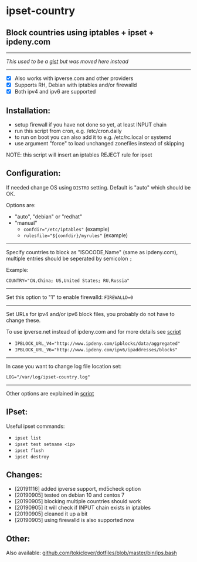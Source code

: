 # ipset-country

## Block countries using iptables + ipset + ipdeny.com

---

_This used to be a [gist](https://gist.github.com/mkorthof/3033ff64c4a5b4bd31336d422104d543) but was moved here instead_

---

- [x] Also works with ipverse.com and other providers
- [x] Supports RH, Debian with iptables and/or firewalld
- [x] Both ipv4 and ipv6 are supported

Installation:
-------------

- setup firewall if you have not done so yet, at least INPUT chain
- run this script from cron, e.g. /etc/cron.daily
- to run on boot you can also add it to e.g. /etc/rc.local or systemd
- use argument "force" to load unchanged zonefiles instead of skipping

NOTE: this script will insert an iptables REJECT rule for ipset

Configuration:
--------------

If needed change OS using `DISTRO` setting. Default is "auto" which should be OK.

Options are:
- "auto", "debian" or "redhat"
- "manual"
  - `confdir="/etc/iptables"` (example)
  - `rulesfile="${confdir}/myrules"`  (example)

---

Specify countries to block as "ISOCODE,Name" (same as ipdeny.com), multiple entries should be seperated by semicolon `;`

Example:

`COUNTRY="CN,China; US,United States; RU,Russia"`

---

Set this option to "1" to enable firewalld: `FIREWALLD=0`

---

Set URLs for ipv4 and/or ipv6 block files, you probably do not have to change these.

To use ipverse.net instead of ipdeny.com and for more details see [script](ipset-country)

- `IPBLOCK_URL_V4="http://www.ipdeny.com/ipblocks/data/aggregated"`
- `IPBLOCK_URL_V6="http://www.ipdeny.com/ipv6/ipaddresses/blocks"`

---

In case you want to change log file location set:

`LOG="/var/log/ipset-country.log"`

---

Other options are explained in [script](ipset-country)

IPset:
------

Useful ipset commands:

- `ipset list`
- `ipset test setname <ip>`
- `ipset flush`
- `ipset destroy`

Changes:
--------

- [20191116] added ipverse support, md5check option
- [20190905] tested on debian 10 and centos 7
- [20190905] blocking multiple countries should work
- [20190905] it will check if INPUT chain exists in iptables
- [20190905] cleaned it up a bit
- [20190905] using firewalld is also supported now

Other:
------

Also available: [github.com/tokiclover/dotfiles/blob/master/bin/ips.bash](https://github.com/tokiclover/dotfiles/blob/master/bin/ips.bash)

